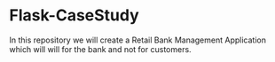 # Flask-CaseStudy
In this repository we will create a Retail Bank Management Application which will will for the bank and not for customers.
